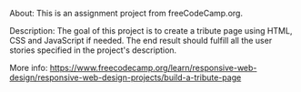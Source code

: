 About:
This is an assignment project from freeCodeCamp.org.

Description:
The goal of this project is to create a tribute page using HTML, CSS and JavaScript if needed.
The end result should fulfill all the user stories specified in the project's description.

More info:
https://www.freecodecamp.org/learn/responsive-web-design/responsive-web-design-projects/build-a-tribute-page
